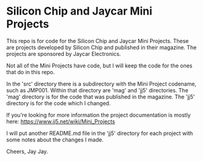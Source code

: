# Silicon Chip and Jaycar Mini Projects

This repo is for code for the Silicon Chip and Jaycar Mini Projects. These are projects developed by Silicon Chip and
published in their magazine. The projects are sponsored by Jaycar Electronics.

Not all of the Mini Projects have code, but I will keep the code for the ones that do in this repo.

In the 'src' directory there is a subdirectory with the Mini Project codename, such as JMP001. Within that directory are
'mag' and 'jj5' directories. The 'mag' directory is for the code that was published in the magazine. The 'jj5' directory
is for the code which I changed.

If you're looking for more information the project documentation is mostly here: https://www.jj5.net/wiki/Mini_Projects

I will put another README.md file in the 'jj5' directory for each project with some notes about the changes I made.

Cheers,
Jay Jay.

